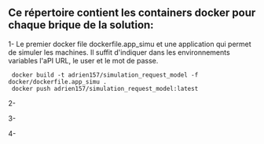 ## Ce répertoire contient les containers docker pour chaque brique de la solution: 

1- Le premier docker file dockerfile.app_simu et une application qui permet de simuler les machines. Il suffit d'indiquer dans les environnements variables l'aPI URL, le user et le mot de passe.
```shell
 docker build -t adrien157/simulation_request_model -f docker/dockerfile.app_simu .
 docker push adrien157/simulation_request_model:latest
```
2-

3-

4-

